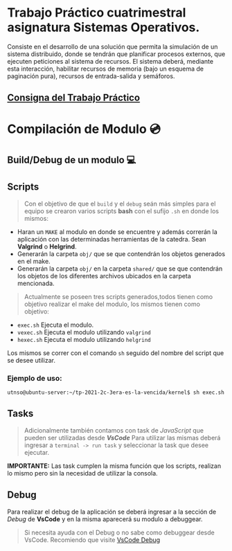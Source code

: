 # Trabajo Práctico cuatrimestral asignatura Sistemas Operativos.

Consiste en el desarrollo de una solución que permita la simulación de un sistema distribuido, donde se tendrán que planificar procesos externos, que ejecuten peticiones al sistema de recursos. El sistema deberá, mediante esta interacción, habilitar recursos de memoria (bajo un esquema de paginación pura), recursos de entrada-salida y semáforos.

## [Consigna del Trabajo Práctico](https://docs.google.com/document/d/1BDpr5lfzOAqmOOgcAVg6rUqvMPUfCpMSz1u1J_Vjtac/edit)

# Compilación de Modulo 💿

## Build/Debug de un modulo 💻

## Scripts
> Con el objetivo de que el `build` y el `debug` seán más simples para el equipo se crearon varios scripts **bash** con el sufijo `.sh` en donde los mismos:
* Haran un `MAKE` al modulo en donde se encuentre y además correrán la aplicación con las determinadas herramientas de la catedra. Sean **Valgrind** o **Helgrind**.
* Generarán la carpeta `obj/` que se que contendrán los objetos generados en el make.
* Generarán la carpeta `obj/` en la carpeta `shared/` que se que contendrán los objetos de los diferentes archivos ubicados en la carpeta mencionada.

> Actualmente se poseen tres scripts generados,todos tienen como objetivo realizar el make del modulo, los mismos tienen como objetivo:
- `exec.sh`  Ejecuta el modulo.
- `vexec.sh` Ejecuta el modulo utilizando `valgrind`
- `hexec.sh` Ejecuta el modulo utilizando `helgrind`

Los mismos se correr con el comando `sh` seguido del nombre del script que se desee utilizar.

### Ejemplo de uso:
```
utnso@ubuntu-server:~/tp-2021-2c-3era-es-la-vencida/kernel$ sh exec.sh
```

## Tasks
> Adicionalmente también contamos con task de *JavaScript* que pueden ser utilizadas desde ***VsCode***
Para utilizar las mismas deberá ingresar a `terminal -> run task` y seleccionar la task que desee ejecutar.

**IMPORTANTE:** Las task cumplen la misma función que los scripts, realizan lo mismo pero sin la necesidad de utilizar la consola.

## Debug
Para realizar el debug de la aplicación se deberá ingresar a la sección de *Debug* de **VsCode** y en la misma aparecerá su modulo a debuggear.

> Si necesita ayuda con el Debug o no sabe como debuggear desde VsCode. Recomiendo que visite [VsCode Debug](https://code.visualstudio.com/docs/editor/debugging)
  
